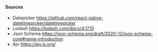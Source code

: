 #### Sources

- Datepicker https://github.com/react-native-datetimepicker/datetimepicker
- Lodash https://lodash.com/docs/4.17.15
- Json Schema https://json-schema.org/draft/2020-12/json-schema-core#name-introduction
- Ajv https://ajv.js.org/
